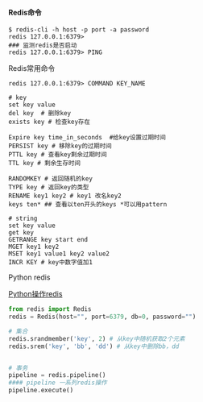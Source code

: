 #### Redis命令

```
$ redis-cli -h host -p port -a password
redis 127.0.0.1:6379>
### 监测redis是否启动
redis 127.0.0.1:6379> PING
```

Redis常用命令

```
redis 127.0.0.1:6379> COMMAND KEY_NAME

# key
set key value
del key  # 删除key
exists key # 检查key存在

Expire key time_in_seconds  #给key设置过期时间
PERSIST key # 移除key的过期时间
PTTL key # 查看key剩余过期时间
TTL key # 剩余生存时间

RANDOMKEY # 返回随机的key
TYPE key # 返回key的类型
RENAME key1 key2 # key1 改名key2
keys ten* ## 查看以ten开头的keys *可以用pattern

# string
set key value
get key
GETRANGE key start end
MGET key1 key2
MSET key1 value1 key2 value2
INCR KEY # key中数字值加1

```

Python redis   

[Python操作redis](https://www.cnblogs.com/melonjiang/p/5342505.html)

```py
from redis import Redis
redis = Redis(host="", port=6379, db=0, password="")

# 集合
redis.srandmember('key', 2) # 从key中随机获取2个元素
redis.srem('key', 'bb', 'dd') # 从key中删除bb，dd


# 事务
pipeline = redis.pipeline()
#### pipeline 一系列redis操作
pipeline.execute()
```



